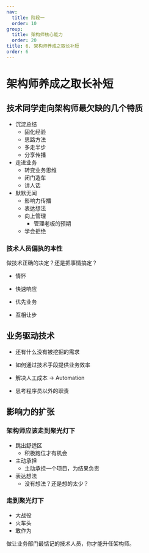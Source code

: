 ```yaml
---
nav:
  title: 阶段一
  order: 10
group:
  title: 架构师核心能力
  order: 20
title: 6. 架构师养成之取长补短
order: 6
---
```


# 架构师养成之取长补短

## 技术同学走向架构师最欠缺的几个特质

- 沉淀总结
  - 固化经验
  - 思路方法
  - 多走半步
  - 分享传播
- 走进业务
  - 转变业务思维
  - 闭门造车
  - 讲人话
- 默默无闻
  - 影响力传播
  - 表达想法
  - 向上管理
    - 管理老板的预期
  - 学会拒绝

### 技术人员偏执的本性

做技术正确的决定？还是把事情搞定？

- 情怀
- 快速响应



- 优先业务
- 互相让步

## 业务驱动技术

- 还有什么没有被挖掘的需求
- 如何通过技术手段提供业务效率



- 解决人工成本 -> Automation
- 思考程序员以外的职责



## 影响力的扩张

### 架构师应该走到聚光灯下

 - 跳出舒适区
   	- 积极跑位才有机会
 - 主动承担
   	- 主动承担一个项目，为结果负责
 - 表达想法
   	- 没有想法？还是想的太少？

### 走到聚光灯下

- 大战役
- 火车头
- 敢作为

做让业务部门最惦记的技术人员，你才能升任架构师。